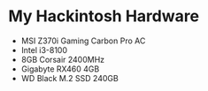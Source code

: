 # My Hackintosh Hardware

- MSI Z370i Gaming Carbon Pro AC
- Intel i3-8100
- 8GB Corsair 2400MHz
- Gigabyte RX460 4GB
- WD Black M.2 SSD 240GB
